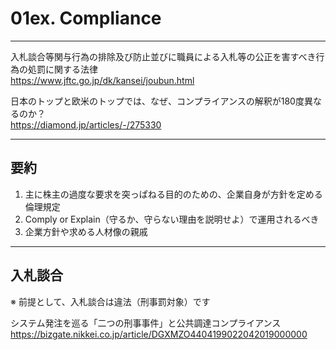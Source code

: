 # 01ex. Compliance
________________________________________
入札談合等関与行為の排除及び防止並びに職員による入札等の公正を害すべき行為の処罰に関する法律  
https://www.jftc.go.jp/dk/kansei/joubun.html

日本のトップと欧米のトップでは、なぜ、コンプライアンスの解釈が180度異なるのか？  
https://diamond.jp/articles/-/275330

________________________________________
## 要約

1. 主に株主の過度な要求を突っぱねる目的のための、企業自身が方針を定める倫理規定
2. Comply or Explain（守るか、守らない理由を説明せよ）で運用されるべき
3. 企業方針や求める人材像の親戚

________________________________________
## 入札談合

※ 前提として、入札談合は違法（刑事罰対象）です

システム発注を巡る「二つの刑事事件」と公共調達コンプライアンス  
https://bizgate.nikkei.co.jp/article/DGXMZO4404199022042019000000

